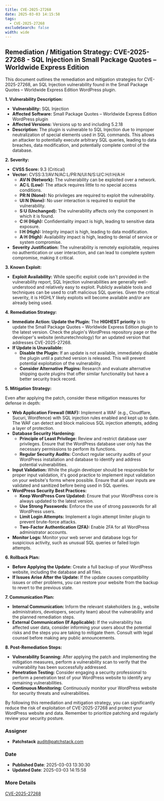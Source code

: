 ```yaml
---
title: CVE-2025-27268
date: 2025-03-03 14:15:58
tags:
  - CVE-2025-27268
excludeSearch: false
width: wide
---
```


## Remediation / Mitigation Strategy: CVE-2025-27268 - SQL Injection in Small Package Quotes – Worldwide Express Edition

This document outlines the remediation and mitigation strategies for CVE-2025-27268, an SQL Injection vulnerability found in the Small Package Quotes – Worldwide Express Edition WordPress plugin.

**1. Vulnerability Description:**

*   **Vulnerability:** SQL Injection
*   **Affected Software:** Small Package Quotes – Worldwide Express Edition WordPress plugin
*   **Affected Versions:** Versions up to and including 5.2.18
*   **Description:** The plugin is vulnerable to SQL Injection due to improper neutralization of special elements used in SQL commands. This allows an attacker to potentially execute arbitrary SQL queries, leading to data breaches, data modification, and potentially complete control of the database.

**2. Severity:**

*   **CVSS Score:** 9.3 (Critical)
*   **Vector:** CVSS:3.1/AV:N/AC:L/PR:N/UI:N/S:U/C:H/I:H/A:H
    *   **AV:N (Network):** The vulnerability can be exploited over a network.
    *   **AC:L (Low):** The attack requires little to no special access conditions.
    *   **PR:N (None):** No privileges are required to exploit the vulnerability.
    *   **UI:N (None):** No user interaction is required to exploit the vulnerability.
    *   **S:U (Unchanged):** The vulnerability affects only the component in which it is found.
    *   **C:H (High):** Confidentiality impact is high, leading to sensitive data exposure.
    *   **I:H (High):** Integrity impact is high, leading to data modification.
    *   **A:H (High):** Availability impact is high, leading to denial of service or system compromise.
*   **Severity Justification:**  The vulnerability is remotely exploitable, requires no authentication or user interaction, and can lead to complete system compromise, making it critical.

**3. Known Exploit:**

*   **Exploit Availability:** While specific exploit code isn't provided in the vulnerability report, SQL Injection vulnerabilities are generally well-understood and relatively easy to exploit. Publicly available tools and techniques can be used to craft malicious SQL queries. Given the critical severity, it is HIGHLY likely exploits will become available and/or are already being used.

**4. Remediation Strategy:**

*   **Immediate Action: Update the Plugin:**  The **HIGHEST priority** is to update the Small Package Quotes – Worldwide Express Edition plugin to the latest version.  Check the plugin's WordPress repository page or the developer's website (enituretechnology) for an updated version that addresses CVE-2025-27268.
*   **If Update is Unavailable:**
    *   **Disable the Plugin:** If an update is not available, immediately disable the plugin until a patched version is released. This will prevent potential exploitation of the vulnerability.
    *   **Consider Alternative Plugins:**  Research and evaluate alternative shipping quote plugins that offer similar functionality but have a better security track record.

**5. Mitigation Strategy:**

Even after applying the patch, consider these mitigation measures for defense in depth:

*   **Web Application Firewall (WAF):** Implement a WAF (e.g., Cloudflare, Sucuri, Wordfence) with SQL injection rules enabled and kept up to date.  The WAF can detect and block malicious SQL injection attempts, adding a layer of protection.
*   **Database Security Hardening:**
    *   **Principle of Least Privilege:** Review and restrict database user privileges. Ensure that the WordPress database user only has the necessary permissions to perform its functions.
    *   **Regular Security Audits:** Conduct regular security audits of your WordPress installation and database to identify and address potential vulnerabilities.
*   **Input Validation:** While the plugin developer should be responsible for proper input validation, it's good practice to implement input validation on your website's forms where possible.  Ensure that all user inputs are validated and sanitized before being used in SQL queries.
*   **WordPress Security Best Practices:**
    *   **Keep WordPress Core Updated:**  Ensure that your WordPress core is always updated to the latest version.
    *   **Use Strong Passwords:** Enforce the use of strong passwords for all WordPress users.
    *   **Limit Login Attempts:** Implement a login attempt limiter plugin to prevent brute-force attacks.
    *   **Two-Factor Authentication (2FA):**  Enable 2FA for all WordPress administrator accounts.
*   **Monitor Logs:** Monitor your web server and database logs for suspicious activity, such as unusual SQL queries or failed login attempts.

**6. Rollback Plan:**

*   **Before Applying the Update:** Create a full backup of your WordPress website, including the database and all files.
*   **If Issues Arise After the Update:** If the update causes compatibility issues or other problems, you can restore your website from the backup to revert to the previous state.

**7. Communication Plan:**

*   **Internal Communication:**  Inform the relevant stakeholders (e.g., website administrators, developers, security team) about the vulnerability and the planned remediation steps.
*   **External Communication (If Applicable):**  If the vulnerability has affected user data, consider informing your users about the potential risks and the steps you are taking to mitigate them.  Consult with legal counsel before making any public announcements.

**8. Post-Remediation Steps:**

*   **Vulnerability Scanning:**  After applying the patch and implementing the mitigation measures, perform a vulnerability scan to verify that the vulnerability has been successfully addressed.
*   **Penetration Testing:** Consider engaging a security professional to perform a penetration test of your WordPress website to identify any remaining vulnerabilities.
*   **Continuous Monitoring:**  Continuously monitor your WordPress website for security threats and vulnerabilities.

By following this remediation and mitigation strategy, you can significantly reduce the risk of exploitation of CVE-2025-27268 and protect your WordPress website and data. Remember to prioritize patching and regularly review your security posture.

### Assigner
- **Patchstack** <audit@patchstack.com>

### Date
- **Published Date**: 2025-03-03 13:30:30
- **Updated Date**: 2025-03-03 14:15:58

### More Details
[CVE-2025-27268](https://www.cvedetails.com/cve/CVE-2025-27268)